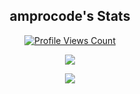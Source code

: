 <h2 align="center">amprocode's Stats</h2>
<a href="https://github.com/amprocode">
  <p align="center">
    <img src="https://komarev.com/ghpvc/?username=amprocode" alt="Profile Views Count">
  </p>
</a>

<p align="center">
  <img src="https://github-readme-stats.vercel.app/api/?username=amprocode&title_color=4F8CC9&text_color=9f9f9f&show_icons=true&bg_color=00000000&hide_border=true&icon_color=4F8CC9&hide_title=true&count_private=true" />
</p>

<p align="center">
  <img src="https://discord.c99.nl/widget/theme-2/747719812054253568.png"/>
</p>
